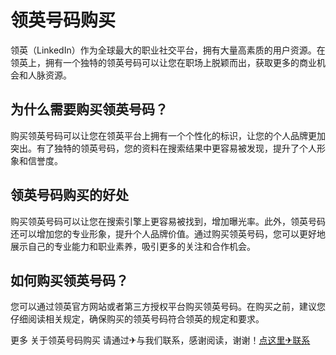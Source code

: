 # 领英号码购买

领英（LinkedIn）作为全球最大的职业社交平台，拥有大量高素质的用户资源。在领英上，拥有一个独特的领英号码可以让您在职场上脱颖而出，获取更多的商业机会和人脉资源。

## 为什么需要购买领英号码？

购买领英号码可以让您在领英平台上拥有一个个性化的标识，让您的个人品牌更加突出。有了独特的领英号码，您的资料在搜索结果中更容易被发现，提升了个人形象和信誉度。

## 领英号码购买的好处

购买领英号码可以让您在搜索引擎上更容易被找到，增加曝光率。此外，领英号码还可以增加您的专业形象，提升个人品牌价值。通过购买领英号码，您可以更好地展示自己的专业能力和职业素养，吸引更多的关注和合作机会。

## 如何购买领英号码？

您可以通过领英官方网站或者第三方授权平台购买领英号码。在购买之前，建议您仔细阅读相关规定，确保购买的领英号码符合领英的规定和要求。

更多 关于领英号码购买 请通过✈与我们联系，感谢阅读，谢谢！[点这里✈联系](https://gg.k02.cc)